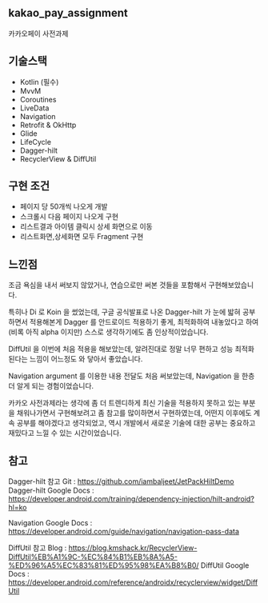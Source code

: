 ## kakao_pay_assignment ##
카카오페이 사전과제
    
## 기술스택 ##
- Kotlin (필수)
- MvvM
- Coroutines
- LiveData
- Navigation
- Retrofit & OkHttp
- Glide
- LifeCycle
- Dagger-hilt
- RecyclerView & DiffUtil

## 구현 조건 ##
- 페이지 당 50개씩 나오게 개발
- 스크롤시 다음 페이지 나오게 구현
- 리스트결과 아이템 클릭시 상세 화면으로 이동
- 리스트화면,상세화면 모두 Fragment 구현 

## 느낀점 ##
조금 욕심을 내서 써보지 않았거나, 연습으로만 써본 것들을 포함해서 구현해보았습니다.

특히나 Di 로 Koin 을 썼었는데, 구글 공식발표로 나온 Dagger-hilt 가 눈에 밟혀 공부하면서 적용해본게 
Dagger 를 안드로이드 적용하기 좋게, 최적화하여 내놓았다고 하여 (비록 아직 alpha 이지만) 
스스로 생각하기에도 좀 인상적이었습니다. 

DiffUtil 을 이번에 처음 적용을 해보았는데, 알려진대로 정말 너무 편하고 성능 최적화 된다는 느낌이 
어느정도 와 닿아서 좋았습니다.

Navigation argument 를 이용한 내용 전달도 처음 써보았는데, Navigation 을 한층 더 알게 되는 경험이었습니다.

카카오 사전과제라는 생각에 좀 더 트렌디하게 최신 기술을 적용하지 못하고 있는 부분을
채워나가면서 구현해보려고 좀 참고를 많이하면서 구현하였는데, 어떤지 이후에도 계속 공부를 해야겠다고 
생각되었고, 역시 개발에서 새로운 기술에 대한 공부는 중요하고 재밌다고 느낄 수 있는 시간이었습니다.

## 참고 ##
Dagger-hilt 참고 Git : https://github.com/iambaljeet/JetPackHiltDemo
Dagger-hilt Google Docs : https://developer.android.com/training/dependency-injection/hilt-android?hl=ko

Navigation Google Docs : https://developer.android.com/guide/navigation/navigation-pass-data

DiffUtil 참고 Blog : https://blog.kmshack.kr/RecyclerView-DiffUtil%EB%A1%9C-%EC%84%B1%EB%8A%A5-%ED%96%A5%EC%83%81%ED%95%98%EA%B8%B0/
DiffUtil Google Docs : https://developer.android.com/reference/androidx/recyclerview/widget/DiffUtil